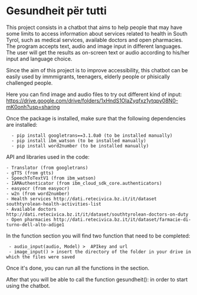 # Gesundheit për tutti

This project consists in a chatbot that aims to help people that may have some limits to access information about services related to health in South Tyrol, such as medical services, available doctors and open pharmacies. The program accepts text, audio and image input in different languages. The user will get the results as on-screen text or audio according to his/her input and language choice.

Since the aim of this project is to improve accessibility, this chatbot can be easily used by immmigrants, teenagers, elderly people or phisically challenged people.

Here you can find image and audio files to try out different kind of input: https://drive.google.com/drive/folders/1xHndS1OlaZyqfxz1ytqpy08N0-mK0onh?usp=sharing

Once the package is installed, make sure that the following dependencies are installed:

      - pip install googletrans==3.1.0a0 (to be installed manually)
      - pip install ibm_watson (to be installed manually)
      - pip install word2number (to be installed manually)
  

API and libraries used in the code:

    - Translator (from googletrans)
    - gTTS (from gtts)
    - SpeechToTextV1 (from ibm_watson)
    - IAMAuthenticator (from ibm_cloud_sdk_core.authenticators)
    - easyocr (from easyocr)
    - w2n (from word2number)
    - Health services http://dati.retecivica.bz.it/it/dataset southtyrolean-health-activities-list
    - Available doctors http://dati.retecivica.bz.it/it/dataset/southtyrolean-doctors-on-duty
    - Open pharmacies http://dati.retecivica.bz.it/it/dataset/farmacie-di-turno-dell-alto-adige1
  

In the function section you will find two function that need to be completed:

     - audio_input(audio, Model) >  APIkey and url
     - image_input() > insert the directory of the folder in your drive in which the files were saved 

Once it's done, you can run all the functions in the section.
  
After that you will be able to call the function gesundheit(): in order to start using the chatbot.  
